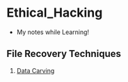 # Ethical_Hacking

- My notes while Learning!

## File Recovery Techniques

1. [Data Carving](https://github.com/Coryf65/Ethical_Hacking/blob/master/File%20Recovery/datacarving.md)
